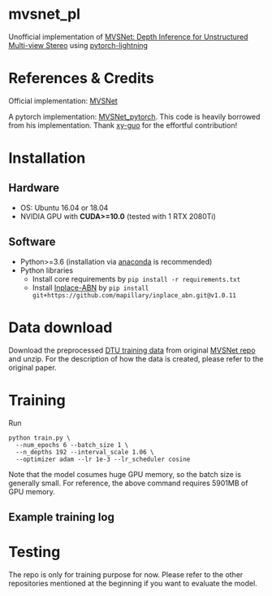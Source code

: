 # mvsnet_pl
Unofficial implementation of [MVSNet: Depth Inference for Unstructured Multi-view Stereo](https://arxiv.org/pdf/1804.02505.pdf) using [pytorch-lightning](https://github.com/PyTorchLightning/pytorch-lightning)

# References & Credits
Official implementation: [MVSNet](https://github.com/YoYo000/MVSNet)

A pytorch implementation: [MVSNet_pytorch](https://github.com/xy-guo/MVSNet_pytorch).
This code is heavily borrowed from his implementation. Thank [xy-guo](https://github.com/xy-guo) for the effortful contribution!

# Installation

## Hardware

* OS: Ubuntu 16.04 or 18.04
* NVIDIA GPU with **CUDA>=10.0** (tested with 1 RTX 2080Ti)

## Software

* Python>=3.6 (installation via [anaconda](https://www.anaconda.com/distribution/) is recommended)
* Python libraries
    * Install core requirements by `pip install -r requirements.txt`
    * Install [Inplace-ABN](https://github.com/mapillary/inplace_abn) by `pip install git+https://github.com/mapillary/inplace_abn.git@v1.0.11`

# Data download

Download the preprocessed [DTU training data](https://drive.google.com/file/d/1eDjh-_bxKKnEuz5h-HXS7EDJn59clx6V/view) from original [MVSNet repo](https://github.com/YoYo000/MVSNet) and unzip. For the description of how the data is created, please refer to the original paper.

# Training
Run
```
python train.py \
  --num_epochs 6 --batch_size 1 \
  --n_depths 192 --interval_scale 1.06 \
  --optimizer adam --lr 1e-3 --lr_scheduler cosine
```
Note that the model cosumes huge GPU memory, so the batch size is generally small. For reference, the above command requires 5901MB of GPU memory.

## Example training log

# Testing
The repo is only for training purpose for now. Please refer to the other repositories mentioned at the beginning if you want to evaluate the model.
